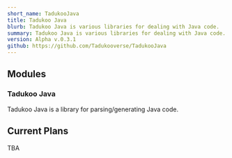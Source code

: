 ```yaml
---
short_name: TadukooJava
title: Tadukoo Java
blurb: Tadukoo Java is various libraries for dealing with Java code.
summary: Tadukoo Java is various libraries for dealing with Java code.
version: Alpha v.0.3.1
github: https://github.com/Tadukooverse/TadukooJava
---
```

## Modules
### Tadukoo Java
Tadukoo Java is a library for parsing/generating Java code.

## Current Plans
TBA
